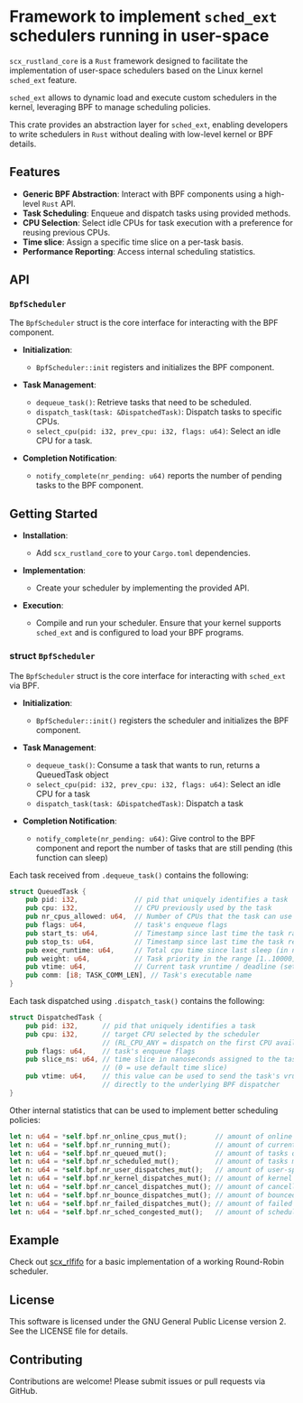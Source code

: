 # Framework to implement `sched_ext` schedulers running in user-space

`scx_rustland_core` is a `Rust` framework designed to facilitate the
implementation of user-space schedulers based on the Linux kernel
`sched_ext` feature.

`sched_ext` allows to dynamic load and execute custom schedulers in the
kernel, leveraging BPF to manage scheduling policies.

This crate provides an abstraction layer for `sched_ext`, enabling
developers to write schedulers in `Rust` without dealing with low-level
kernel or BPF details.

## Features

- **Generic BPF Abstraction**: Interact with BPF components using a
  high-level `Rust` API.
- **Task Scheduling**: Enqueue and dispatch tasks using provided methods.
- **CPU Selection**: Select idle CPUs for task execution with a preference
  for reusing previous CPUs.
- **Time slice**: Assign a specific time slice on a per-task basis.
- **Performance Reporting**: Access internal scheduling statistics.

## API

### `BpfScheduler`

The `BpfScheduler` struct is the core interface for interacting with the BPF
component.

- **Initialization**:
  - `BpfScheduler::init` registers and initializes the BPF component.

- **Task Management**:
  - `dequeue_task()`: Retrieve tasks that need to be scheduled.
  - `dispatch_task(task: &DispatchedTask)`: Dispatch tasks to specific CPUs.
  - `select_cpu(pid: i32, prev_cpu: i32, flags: u64)`: Select an idle CPU for a task.

- **Completion Notification**:
  - `notify_complete(nr_pending: u64)` reports the number of pending tasks
    to the BPF component.

## Getting Started

- **Installation**:
  - Add `scx_rustland_core` to your `Cargo.toml` dependencies.

- **Implementation**:
  - Create your scheduler by implementing the provided API.

- **Execution**:
  - Compile and run your scheduler. Ensure that your kernel supports
    `sched_ext` and is configured to load your BPF programs.

### struct `BpfScheduler`

The `BpfScheduler` struct is the core interface for interacting with
`sched_ext` via BPF.

- **Initialization**:
  - `BpfScheduler::init()` registers the scheduler and initializes the BPF
    component.

- **Task Management**:
  - `dequeue_task()`: Consume a task that wants to run, returns a
    QueuedTask object
  - `select_cpu(pid: i32, prev_cpu: i32, flags: u64)`: Select an idle CPU
    for a task
  - `dispatch_task(task: &DispatchedTask)`: Dispatch a task

- **Completion Notification**:
  - `notify_complete(nr_pending: u64)`: Give control to the BPF component
    and report the number of tasks that are still pending (this function
    can sleep)

Each task received from `.dequeue_task()` contains the following:

```rust
struct QueuedTask {
    pub pid: i32,              // pid that uniquely identifies a task
    pub cpu: i32,              // CPU previously used by the task
    pub nr_cpus_allowed: u64,  // Number of CPUs that the task can use
    pub flags: u64,            // task's enqueue flags
    pub start_ts: u64,         // Timestamp since last time the task ran on a CPU (in ns)
    pub stop_ts: u64,          // Timestamp since last time the task released a CPU (in ns)
    pub exec_runtime: u64,     // Total cpu time since last sleep (in ns)
    pub weight: u64,           // Task priority in the range [1..10000] (default is 100)
    pub vtime: u64,            // Current task vruntime / deadline (set by the scheduler)
    pub comm: [i8; TASK_COMM_LEN], // Task's executable name
}
```

Each task dispatched using `.dispatch_task()` contains the following:

```rust
struct DispatchedTask {
    pub pid: i32,      // pid that uniquely identifies a task
    pub cpu: i32,      // target CPU selected by the scheduler
                       // (RL_CPU_ANY = dispatch on the first CPU available)
    pub flags: u64,    // task's enqueue flags
    pub slice_ns: u64, // time slice in nanoseconds assigned to the task
                       // (0 = use default time slice)
    pub vtime: u64,    // this value can be used to send the task's vruntime or deadline
                       // directly to the underlying BPF dispatcher
}
```

Other internal statistics that can be used to implement better scheduling policies:

```rust
let n: u64 = *self.bpf.nr_online_cpus_mut();       // amount of online CPUs
let n: u64 = *self.bpf.nr_running_mut();           // amount of currently running tasks
let n: u64 = *self.bpf.nr_queued_mut();            // amount of tasks queued to be scheduled
let n: u64 = *self.bpf.nr_scheduled_mut();         // amount of tasks managed by the user-space scheduler
let n: u64 = *self.bpf.nr_user_dispatches_mut();   // amount of user-space dispatches
let n: u64 = *self.bpf.nr_kernel_dispatches_mut(); // amount of kernel dispatches
let n: u64 = *self.bpf.nr_cancel_dispatches_mut(); // amount of cancelled dispatches
let n: u64 = *self.bpf.nr_bounce_dispatches_mut(); // amount of bounced dispatches
let n: u64 = *self.bpf.nr_failed_dispatches_mut(); // amount of failed dispatches
let n: u64 = *self.bpf.nr_sched_congested_mut();   // amount of scheduler congestion events
```

## Example

Check out
[scx_rlfifo](https://github.com/sched-ext/scx/tree/main/scheds/rust/scx_rlfifo)
for a basic implementation of a working Round-Robin scheduler.

## License

This software is licensed under the GNU General Public License version 2. See
the LICENSE file for details.

## Contributing

Contributions are welcome! Please submit issues or pull requests via GitHub.
